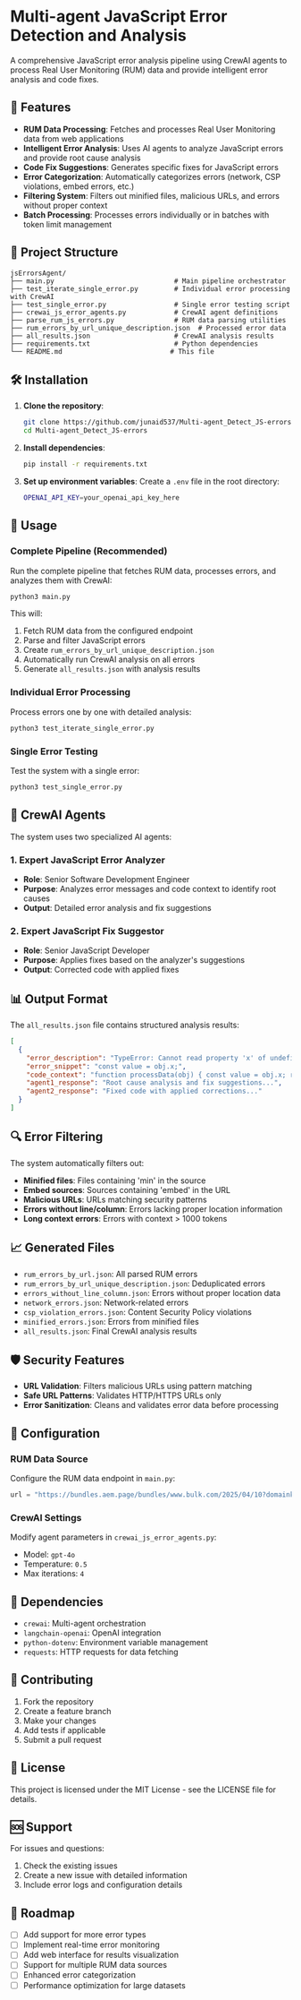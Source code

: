 # Multi-agent JavaScript Error Detection and Analysis

A comprehensive JavaScript error analysis pipeline using CrewAI agents to process Real User Monitoring (RUM) data and provide intelligent error analysis and code fixes.

## 🚀 Features

- **RUM Data Processing**: Fetches and processes Real User Monitoring data from web applications
- **Intelligent Error Analysis**: Uses AI agents to analyze JavaScript errors and provide root cause analysis
- **Code Fix Suggestions**: Generates specific fixes for JavaScript errors
- **Error Categorization**: Automatically categorizes errors (network, CSP violations, embed errors, etc.)
- **Filtering System**: Filters out minified files, malicious URLs, and errors without proper context
- **Batch Processing**: Processes errors individually or in batches with token limit management

## 📁 Project Structure

```
jsErrorsAgent/
├── main.py                              # Main pipeline orchestrator
├── test_iterate_single_error.py         # Individual error processing with CrewAI
├── test_single_error.py                 # Single error testing script
├── crewai_js_error_agents.py            # CrewAI agent definitions
├── parse_rum_js_errors.py               # RUM data parsing utilities
├── rum_errors_by_url_unique_description.json  # Processed error data
├── all_results.json                     # CrewAI analysis results
├── requirements.txt                     # Python dependencies
└── README.md                           # This file
```

## 🛠️ Installation

1. **Clone the repository**:
   ```bash
   git clone https://github.com/junaid537/Multi-agent_Detect_JS-errors.git
   cd Multi-agent_Detect_JS-errors
   ```

2. **Install dependencies**:
   ```bash
   pip install -r requirements.txt
   ```

3. **Set up environment variables**:
   Create a `.env` file in the root directory:
   ```bash
   OPENAI_API_KEY=your_openai_api_key_here
   ```

## 🔧 Usage

### Complete Pipeline (Recommended)

Run the complete pipeline that fetches RUM data, processes errors, and analyzes them with CrewAI:

```bash
python3 main.py
```

This will:
1. Fetch RUM data from the configured endpoint
2. Parse and filter JavaScript errors
3. Create `rum_errors_by_url_unique_description.json`
4. Automatically run CrewAI analysis on all errors
5. Generate `all_results.json` with analysis results

### Individual Error Processing

Process errors one by one with detailed analysis:

```bash
python3 test_iterate_single_error.py
```

### Single Error Testing

Test the system with a single error:

```bash
python3 test_single_error.py
```

## 🤖 CrewAI Agents

The system uses two specialized AI agents:

### 1. Expert JavaScript Error Analyzer
- **Role**: Senior Software Development Engineer
- **Purpose**: Analyzes error messages and code context to identify root causes
- **Output**: Detailed error analysis and fix suggestions

### 2. Expert JavaScript Fix Suggestor
- **Role**: Senior JavaScript Developer
- **Purpose**: Applies fixes based on the analyzer's suggestions
- **Output**: Corrected code with applied fixes

## 📊 Output Format

The `all_results.json` file contains structured analysis results:

```json
[
  {
    "error_description": "TypeError: Cannot read property 'x' of undefined",
    "error_snippet": "const value = obj.x;",
    "code_context": "function processData(obj) { const value = obj.x; return value; }",
    "agent1_response": "Root cause analysis and fix suggestions...",
    "agent2_response": "Fixed code with applied corrections..."
  }
]
```

## 🔍 Error Filtering

The system automatically filters out:

- **Minified files**: Files containing 'min' in the source
- **Embed sources**: Sources containing 'embed' in the URL
- **Malicious URLs**: URLs matching security patterns
- **Errors without line/column**: Errors lacking proper location information
- **Long context errors**: Errors with context > 1000 tokens

## 📈 Generated Files

- `rum_errors_by_url.json`: All parsed RUM errors
- `rum_errors_by_url_unique_description.json`: Deduplicated errors
- `errors_without_line_column.json`: Errors without proper location data
- `network_errors.json`: Network-related errors
- `csp_violation_errors.json`: Content Security Policy violations
- `minified_errors.json`: Errors from minified files
- `all_results.json`: Final CrewAI analysis results

## 🛡️ Security Features

- **URL Validation**: Filters malicious URLs using pattern matching
- **Safe URL Patterns**: Validates HTTP/HTTPS URLs only
- **Error Sanitization**: Cleans and validates error data before processing

## 🔧 Configuration

### RUM Data Source
Configure the RUM data endpoint in `main.py`:
```python
url = "https://bundles.aem.page/bundles/www.bulk.com/2025/04/10?domainkey=YOUR_KEY"
```

### CrewAI Settings
Modify agent parameters in `crewai_js_error_agents.py`:
- Model: `gpt-4o`
- Temperature: `0.5`
- Max iterations: `4`

## 📝 Dependencies

- `crewai`: Multi-agent orchestration
- `langchain-openai`: OpenAI integration
- `python-dotenv`: Environment variable management
- `requests`: HTTP requests for data fetching

## 🤝 Contributing

1. Fork the repository
2. Create a feature branch
3. Make your changes
4. Add tests if applicable
5. Submit a pull request

## 📄 License

This project is licensed under the MIT License - see the LICENSE file for details.

## 🆘 Support

For issues and questions:
1. Check the existing issues
2. Create a new issue with detailed information
3. Include error logs and configuration details

## 🎯 Roadmap

- [ ] Add support for more error types
- [ ] Implement real-time error monitoring
- [ ] Add web interface for results visualization
- [ ] Support for multiple RUM data sources
- [ ] Enhanced error categorization
- [ ] Performance optimization for large datasets
